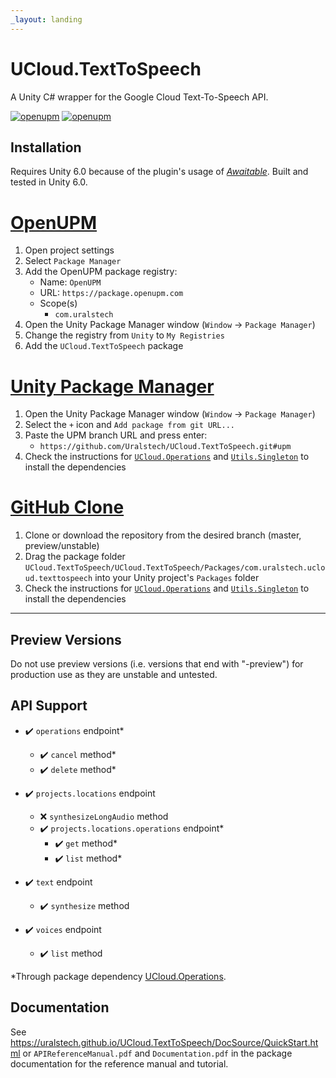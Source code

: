 ```yaml
---
_layout: landing
---
```


# UCloud.TextToSpeech

A Unity C# wrapper for the Google Cloud Text-To-Speech API.

[![openupm](https://img.shields.io/npm/v/com.uralstech.ucloud.texttospeech?label=openupm&registry_uri=https://package.openupm.com)](https://openupm.com/packages/com.uralstech.ucloud.texttospeech/)
[![openupm](https://img.shields.io/badge/dynamic/json?color=brightgreen&label=downloads&query=%24.downloads&suffix=%2Fmonth&url=https%3A%2F%2Fpackage.openupm.com%2Fdownloads%2Fpoint%2Flast-month%2Fcom.uralstech.ucloud.texttospeech)](https://openupm.com/packages/com.uralstech.ucloud.texttospeech/)

## Installation

Requires Unity 6.0 because of the plugin's usage of [*Awaitable*](https://docs.unity3d.com/6000.0/Documentation/ScriptReference/Awaitable.html). Built and tested in Unity 6.0.

# [OpenUPM](#tab/openupm)

1. Open project settings
2. Select `Package Manager`
3. Add the OpenUPM package registry:
    - Name: `OpenUPM`
    - URL: `https://package.openupm.com`
    - Scope(s)
        - `com.uralstech`
4. Open the Unity Package Manager window (`Window` -> `Package Manager`)
5. Change the registry from `Unity` to `My Registries`
6. Add the `UCloud.TextToSpeech` package

# [Unity Package Manager](#tab/upm)

1. Open the Unity Package Manager window (`Window` -> `Package Manager`)
2. Select the `+` icon and `Add package from git URL...`
3. Paste the UPM branch URL and press enter:
    - `https://github.com/Uralstech/UCloud.TextToSpeech.git#upm`
4. Check the instructions for [`UCloud.Operations`](https://uralstech.github.io/UCloud.Operations) and [`Utils.Singleton`](https://uralstech.github.io/Utils.Singleton) to install the dependencies

# [GitHub Clone](#tab/github)

1. Clone or download the repository from the desired branch (master, preview/unstable)
2. Drag the package folder `UCloud.TextToSpeech/UCloud.TextToSpeech/Packages/com.uralstech.ucloud.texttospeech` into your Unity project's `Packages` folder
3. Check the instructions for [`UCloud.Operations`](https://uralstech.github.io/UCloud.Operations) and [`Utils.Singleton`](https://uralstech.github.io/Utils.Singleton) to install the dependencies

---

## Preview Versions

Do not use preview versions (i.e. versions that end with "-preview") for production use as they are unstable and untested.

## API Support

- ✔️ `operations` endpoint\*
    - ✔️ `cancel` method\*
    - ✔️ `delete` method\*

- ✔️ `projects.locations` endpoint
    - ❌ `synthesizeLongAudio` method
    - ✔️ `projects.locations.operations` endpoint\*
        - ✔️ `get` method\*
        - ✔️ `list` method\*

- ✔️ `text` endpoint
    - ✔️ `synthesize` method

- ✔️ `voices` endpoint
    - ✔️ `list` method

\*Through package dependency [UCloud.Operations](https://github.com/Uralstech/UCloud.Operations).

## Documentation

See <https://uralstech.github.io/UCloud.TextToSpeech/DocSource/QuickStart.html> or `APIReferenceManual.pdf` and `Documentation.pdf` in the package documentation for the reference manual and tutorial.
